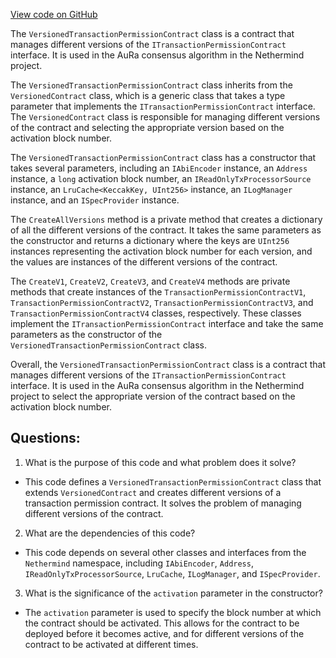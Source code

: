 [View code on GitHub](https://github.com/nethermindeth/nethermind/Nethermind.Consensus.AuRa/Contracts/VersionedTransactionPermissionContract.cs)

The `VersionedTransactionPermissionContract` class is a contract that manages different versions of the `ITransactionPermissionContract` interface. It is used in the AuRa consensus algorithm in the Nethermind project. 

The `VersionedTransactionPermissionContract` class inherits from the `VersionedContract` class, which is a generic class that takes a type parameter that implements the `ITransactionPermissionContract` interface. The `VersionedContract` class is responsible for managing different versions of the contract and selecting the appropriate version based on the activation block number. 

The `VersionedTransactionPermissionContract` class has a constructor that takes several parameters, including an `IAbiEncoder` instance, an `Address` instance, a `long` activation block number, an `IReadOnlyTxProcessorSource` instance, an `LruCache<KeccakKey, UInt256>` instance, an `ILogManager` instance, and an `ISpecProvider` instance. 

The `CreateAllVersions` method is a private method that creates a dictionary of all the different versions of the contract. It takes the same parameters as the constructor and returns a dictionary where the keys are `UInt256` instances representing the activation block number for each version, and the values are instances of the different versions of the contract. 

The `CreateV1`, `CreateV2`, `CreateV3`, and `CreateV4` methods are private methods that create instances of the `TransactionPermissionContractV1`, `TransactionPermissionContractV2`, `TransactionPermissionContractV3`, and `TransactionPermissionContractV4` classes, respectively. These classes implement the `ITransactionPermissionContract` interface and take the same parameters as the constructor of the `VersionedTransactionPermissionContract` class. 

Overall, the `VersionedTransactionPermissionContract` class is a contract that manages different versions of the `ITransactionPermissionContract` interface. It is used in the AuRa consensus algorithm in the Nethermind project to select the appropriate version of the contract based on the activation block number.
## Questions: 
 1. What is the purpose of this code and what problem does it solve?
- This code defines a `VersionedTransactionPermissionContract` class that extends `VersionedContract` and creates different versions of a transaction permission contract. It solves the problem of managing different versions of the contract.

2. What are the dependencies of this code?
- This code depends on several other classes and interfaces from the `Nethermind` namespace, including `IAbiEncoder`, `Address`, `IReadOnlyTxProcessorSource`, `LruCache`, `ILogManager`, and `ISpecProvider`.

3. What is the significance of the `activation` parameter in the constructor?
- The `activation` parameter is used to specify the block number at which the contract should be activated. This allows for the contract to be deployed before it becomes active, and for different versions of the contract to be activated at different times.